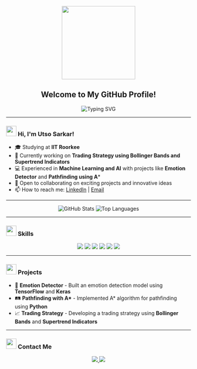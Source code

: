 <!-- Profile Readme Header -->
<div align="center">
  <img src="https://media.giphy.com/media/LmNwrBhejkK9EFP504/giphy.gif" width="200"/>
  <h2>Welcome to My GitHub Profile!</h2>
  <img src="https://readme-typing-svg.herokuapp.com?font=Fira+Code&size=22&pause=1000&color=00F700&width=435&lines=Machine+Learning+Enthusiast;Python+Developer;Student+at+IIT+Roorkee;Open+to+Collaborations+%26+Ideas;Lifelong+Learner" alt="Typing SVG"/>
</div>

---

<!-- About Me Section -->
### <img src="https://media.giphy.com/media/hvRJCLFzcasrR4ia7z/giphy.gif" width="28"> Hi, I'm Utso Sarkar!

- 🎓 Studying at **IIT Roorkee**
- 🌱 Currently working on **Trading Strategy using Bollinger Bands and Supertrend Indicators**
- 💻 Experienced in **Machine Learning and AI** with projects like **Emotion Detector** and **Pathfinding using A*** 
- 🤝 Open to collaborating on exciting projects and innovative ideas
- 📫 How to reach me: [LinkedIn](https://www.linkedin.com/in/utso/) | [Email](mailto:utsosarkar1@gmail.com)

---

<!-- GitHub Stats Section -->
<div align="center">
  <img src="https://github-readme-stats.vercel.app/api?username=officiallyutso&show_icons=true&theme=radical" alt="GitHub Stats"/>
  <img src="https://github-readme-stats.vercel.app/api/top-langs/?username=officiallyutso&layout=compact&theme=radical" alt="Top Languages"/>
</div>

---

<!-- Skills Section -->
### <img src="https://media.giphy.com/media/1oF1KAEYvmXBMo6uTS/giphy.gif" width="28"> Skills

<div align="center">
  <img src="https://img.shields.io/badge/-Python-3776AB?style=for-the-badge&logo=python&logoColor=white"/>
  <img src="https://img.shields.io/badge/-TensorFlow-FF6F00?style=for-the-badge&logo=tensorflow&logoColor=white"/>
  <img src="https://img.shields.io/badge/-PyTorch-EE4C2C?style=for-the-badge&logo=pytorch&logoColor=white"/>
  <img src="https://img.shields.io/badge/-Git-F05032?style=for-the-badge&logo=git&logoColor=white"/>
  <img src="https://img.shields.io/badge/-Machine%20Learning-007ACC?style=for-the-badge&logo=azure-devops&logoColor=white"/>
  <img src="https://img.shields.io/badge/-Data%20Science-4B8BBE?style=for-the-badge&logo=python&logoColor=white"/>
</div>

---

<!-- Projects Section -->
### <img src="https://media.giphy.com/media/f7STUthP1cXYIT6fCl/giphy.gif" width="28"> Projects

- 🚀 **Emotion Detector** - Built an emotion detection model using **TensorFlow** and **Keras**
- 🛤️ **Pathfinding with A\*** - Implemented A* algorithm for pathfinding using **Python**
- 📈 **Trading Strategy** - Developing a trading strategy using **Bollinger Bands** and **Supertrend Indicators**

---

<!-- Contact Section -->
### <img src="https://media.giphy.com/media/1BXa2alBjrCXC/giphy.gif" width="28"> Contact Me

<div align="center">
  <a href="https://www.linkedin.com/in/utso/" target="_blank">
    <img src="https://img.shields.io/badge/-LinkedIn-0077B5?style=for-the-badge&logo=linkedin&logoColor=white"/>
  </a>
  <a href="mailto:utsosarkar1@gmail.com" target="_blank">
    <img src="https://img.shields.io/badge/-Email-D14836?style=for-the-badge&logo=gmail&logoColor=white"/>
  </a>
</div>
